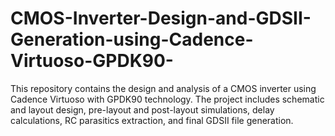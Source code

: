 # CMOS-Inverter-Design-and-GDSII-Generation-using-Cadence-Virtuoso-GPDK90-
This repository contains the design and analysis of a CMOS inverter using Cadence Virtuoso with GPDK90 technology. The project includes schematic and layout design, pre-layout and post-layout simulations, delay calculations, RC parasitics extraction, and final GDSII file generation.
